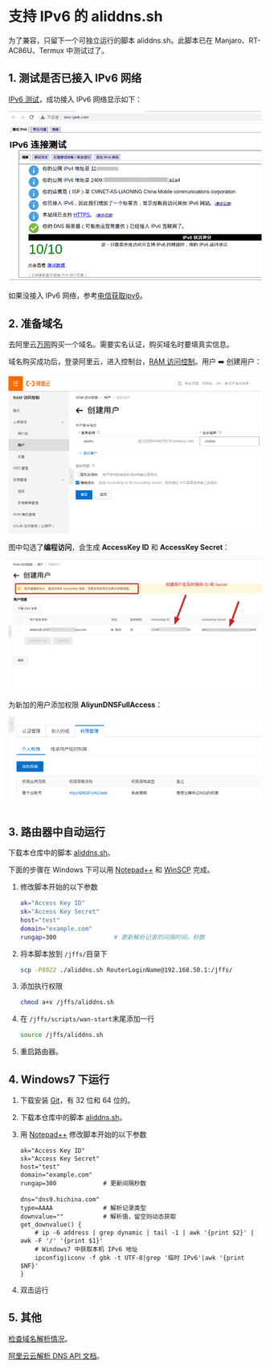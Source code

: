 # 支持 IPv6 的 aliddns.sh

为了兼容，只留下一个可独立运行的脚本 aliddns.sh。此脚本已在 Manjaro、RT-AC86U、Termux 中测试过了。

## 1. 测试是否已接入 IPv6 网络

[IPv6 测试](http://www.test-ipv6.com/)，成功接入 IPv6 网络显示如下：

![test-ipv6](./images/test-ipv6.png)

如果没接入 IPv6 网络，参考[电信获取ipv6](https://m.ithome.com/html/405571.htm)。

## 2. 准备域名

去阿里云[万网](https://wanwang.aliyun.com/)购买一个域名。需要实名认证，购买域名时要填真实信息。

域名购买成功后，登录阿里云，进入控制台，[RAM 访问控制](https://ram.console.aliyun.com/overview)。用户 ➡️ 创建用户：

![createuser](./images/createuser.png)

图中勾选了**编程访问**，会生成 **AccessKey ID** 和 **AccessKey Secret**：

![idsecret](./images/idsecret.png)

为新加的用户添加权限 **AliyunDNSFullAccess**：

![dnsfullaccess](./images/dnsfullaccess.png)

## 3. 路由器中自动运行

下载本仓库中的脚本 [aliddns.sh](https://gitee.com/tyasky/aliddns6/releases)。

下面的步骤在 Windows 下可以用 [Notepad++](https://notepad-plus-plus.org/downloads/) 和 [WinSCP](https://winscp.net/) 完成。

1. 修改脚本开始的以下参数

    ```bash
    ak="Access Key ID"
    sk="Access Key Secret"
    host="test"
    domain="example.com"
    rungap=300                # 更新解析记录的间隔时间，秒数
    ```

2. 将本脚本放到 `/jffs/`目录下

    ```bash
    scp -P8022 ./aliddns.sh RouterLoginName@192.168.50.1:/jffs/
    ```

3. 添加执行权限

    ```bash
    chmod a+x /jffs/aliddns.sh
    ```

4. 在 `/jffs/scripts/wan-start`末尾添加一行

    ```bash
    source /jffs/aliddns.sh
    ```

5. 重启路由器。

## 4. Windows7 下运行

1. 下载安装 [Git](https://git-scm.com/download/win)，有 32 位和 64 位的。

2. 下载本仓库中的脚本 [aliddns.sh](https://gitee.com/tyasky/aliddns6/releases)。

3. 用 [Notepad++](https://notepad-plus-plus.org/downloads/) 修改脚本开始的以下参数

    ```
    ak="Access Key ID"
    sk="Access Key Secret"
    host="test"
    domain="example.com"
    rungap=300             # 更新间隔秒数
    
    dns="dns9.hichina.com"
    type=AAAA              # 解析记录类型
    downvalue=""           # 解析值，留空则动态获取
    get_downvalue() {
        # ip -6 address | grep dynamic | tail -1 | awk '{print $2}' | awk -F '/' '{print $1}'
        # Windows7 中获取本机 IPv6 地址
        ipconfig|iconv -f gbk -t UTF-8|grep '临时 IPv6'|awk '{print $NF}'
    }
    ```

4. 双击运行

## 5. 其他

[检查域名解析情况](https://zijian.aliyun.com/)。

[阿里云云解析 DNS API 文档](https://help.aliyun.com/document_detail/29740.html)。